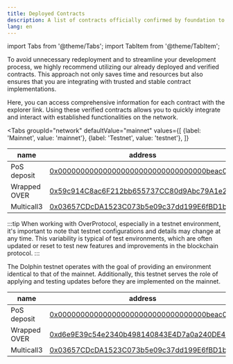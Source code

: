 ```yaml
---
title: Deployed Contracts
description: A list of contracts officially confirmed by foundation to quickly integrate and interact with established functionalities on the network.
lang: en
---
```


import Tabs from '@theme/Tabs';
import TabItem from '@theme/TabItem';

To avoid unnecessary redeployment and to streamline your development process, we highly recommend utilizing our already deployed and verified contracts. This approach not only saves time and resources but also ensures that you are integrating with trusted and stable contract implementations.

Here, you can access comprehensive information for each contract with the explorer link. Using these verified contracts allows you to quickly integrate and interact with established functionalities on the network.

<Tabs
  groupId="network"
  defaultValue="mainnet"
  values={[
    {label: 'Mainnet', value: 'mainnet'},
    {label: 'Testnet', value: 'testnet'},
  ]}
>
  <TabItem value="mainnet">

| name         | address                                    |
|--------------|--------------------------------------------|
| PoS deposit  | [0x000000000000000000000000000000000beac017](https://scan.over.network/address/0x000000000000000000000000000000000beAC017) |
| Wrapped OVER | [0x59c914C8ac6F212bb655737CC80d9Abc79A1e273](https://scan.over.network/address/0x59c914C8ac6F212bb655737CC80d9Abc79A1e273) |
| Multicall3   | [0x03657CDcDA1523C073b5e09c37dd199E6fBD1b99](https://scan.over.network/address/0x03657CDcDA1523C073b5e09c37dd199E6fBD1b99) |

  </TabItem>

  <TabItem value="testnet">

:::tip
When working with OverProtocol, especially in a testnet environment, it's important to note that testnet configurations and details may change at any time. This variability is typical of test environments, which are often updated or reset to test new features and improvements in the blockchain protocol.
:::

The Dolphin testnet operates with the goal of providing an environment identical to that of the mainnet. Additionally, this testnet serves the role of applying and testing updates before they are implemented on the mainnet.

| name         | address                                    |
|--------------|--------------------------------------------|
| PoS deposit  | [0x000000000000000000000000000000000beac017](https://dolphin-scan.over.network/address/0x000000000000000000000000000000000beAC017) |
| Wrapped OVER | [0xd6e9E39c54e2340b498140843E4D7a0a240DE43f](https://dolphin-scan.over.network/token/0xd6e9E39c54e2340b498140843E4D7a0a240DE43f) |
| Multicall3   | [0x03657CDcDA1523C073b5e09c37dd199E6fBD1b99](https://dolphin-scan.over.network/address/0x03657CDcDA1523C073b5e09c37dd199E6fBD1b99) |

  </TabItem>
</Tabs>
